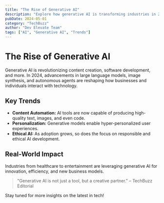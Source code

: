 ```yaml
---
title: "The Rise of Generative AI"
description: "Explore how generative AI is transforming industries in 2024."
pubDate: 2024-05-01
category: "TechBuzz"
author: "Dev Elevate Team"
tags: ["AI", "Generative AI", "Trends"]
---
```


# The Rise of Generative AI

Generative AI is revolutionizing content creation, software development, and more. In 2024, advancements in large language models, image synthesis, and autonomous agents are reshaping how businesses and individuals interact with technology.

## Key Trends

- **Content Automation:** AI tools are now capable of producing high-quality text, images, and even code.
- **Personalization:** Generative models enable hyper-personalized user experiences.
- **Ethical AI:** As adoption grows, so does the focus on responsible and ethical AI development.

## Real-World Impact

Industries from healthcare to entertainment are leveraging generative AI for innovation, efficiency, and new business models.

> "Generative AI is not just a tool, but a creative partner." – TechBuzz Editorial

Stay tuned for more insights on the latest in tech! 